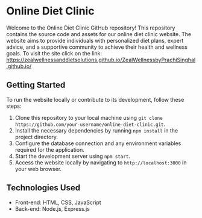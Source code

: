 # Online Diet Clinic

Welcome to the Online Diet Clinic GitHub repository! This repository contains the source code and assets for our online diet clinic website. The website aims to provide individuals with personalized diet plans, expert advice, and a supportive community to achieve their health and wellness goals.
To visit the site click on the link: https://zealwellnessanddietsolutions.github.io/ZealWellnessbyPrachiSinghal.github.io/

## Getting Started

To run the website locally or contribute to its development, follow these steps:

1. Clone this repository to your local machine using `git clone https://github.com/your-username/online-diet-clinic.git`.
2. Install the necessary dependencies by running `npm install` in the project directory.
3. Configure the database connection and any environment variables required for the application.
4. Start the development server using `npm start`.
5. Access the website locally by navigating to `http://localhost:3000` in your web browser.

## Technologies Used

- Front-end: HTML, CSS, JavaScript
- Back-end: Node.js, Express.js


